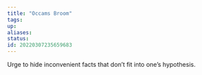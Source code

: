 ```yaml
---
title: "Occams Broom"
tags:
up:
aliases:
status:
id: 20220307235659683
---
```




Urge to hide inconvenient facts that don’t fit into one’s hypothesis.

